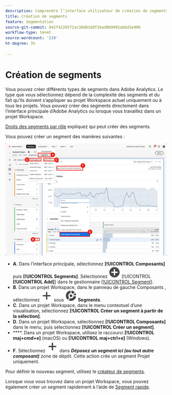 ```yaml
---
description: Comprendre l’interface utilisateur de création de segments.
title: Création de segments
feature: Segmentation
source-git-commit: 842f4226572ac38d01ddf16ad0b9991abbd3e906
workflow-type: tm+mt
source-wordcount: '219'
ht-degree: 3%

---
```


# Création de segments

Vous pouvez créer différents types de segments dans Adobe Analytics.  Le type que vous sélectionnez dépend de la complexité des segments et du fait qu’ils doivent s’appliquer au projet Workspace actuel uniquement ou à tous les projets. Vous pouvez créer des segments directement dans l’interface principale d’Adobe Analytics ou lorsque vous travaillez dans un projet Workspace.

[Droits des segments par rôle](/help/components/segmentation/seg-reference/seg-rights.md) expliquez qui peut créer des segments.

Vous pouvez créer un segment des manières suivantes :

![Comment créer un segment ](assets/create-segment.png)

* **A**. Dans l’interface principale, sélectionnez **[!UICONTROL Composants]** puis **[!UICONTROL Segments]**. Sélectionnez ![AddCircle](/help/assets/icons/AddCircle.svg) [!UICONTROL **[!UICONTROL Add]**] dans le gestionnaire [[!UICONTROL Segment]](seg-manage.md).
* **B**. Dans un projet Workspace, dans le panneau de gauche Composants , sélectionnez ![Ajouter](/help/assets/icons/Add.svg) sous ![Segment](/help/assets/icons/Segmentation.svg) **Segments**.
* **C**. Dans un projet Workspace, dans le menu contextuel d’une visualisation, sélectionnez **[!UICONTROL Créer un segment à partir de la sélection]**.
* **D**. Dans un projet Workspace, sélectionnez **[!UICONTROL Composants]** dans le menu, puis sélectionnez **[!UICONTROL Créer un segment]**.
* ****. Dans un projet Workspace, utilisez le raccourci **[!UICONTROL maj+cmd+e]** (macOS) ou **[!UICONTROL maj+ctrl+e]** (Windows).
* **F**. Sélectionnez ![Ajouter](/help/assets/icons/Add.svg) dans ***Déposez un segment ici (ou tout autre composant)*** zone de dépôt. Cette action crée un segment Projet uniquement.

Pour définir le nouveau segment, utilisez le [créateur de segments](seg-build.md).

Lorsque vous vous trouvez dans un projet Workspace, vous pouvez également créer un segment rapidement à l’aide de [Segment rapide](seg-quick.md).
